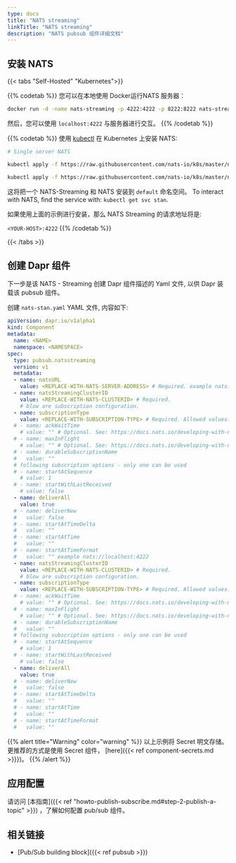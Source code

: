 ```yaml
---
type: docs
title: "NATS streaming"
linkTitle: "NATS streaming"
description: "NATS pubsub 组件详细文档"
---
```


## 安装 NATS

{{< tabs "Self-Hosted" "Kubernetes">}}

{{% codetab %}}
您可以在本地使用 Docker运行NATS 服务器：

```bash
docker run -d -name nats-streaming -p 4222:4222 -p 8222:8222 nats-streaming
```

然后，您可以使用 `localhost:4222` 与服务器进行交互。
{{% /codetab %}}

{{% codetab %}}
使用 [kubectl](https://docs.nats.io/nats-on-kubernetes/minimal-setup) 在 Kubernetes 上安装 NATS:

```bash
# Single server NATS

kubectl apply -f https://raw.githubusercontent.com/nats-io/k8s/master/nats-server/single-server-nats.yml

kubectl apply -f https://raw.githubusercontent.com/nats-io/k8s/master/nats-streaming-server/single-server-stan.yml
```

这将把一个 NATS-Streaming 和 NATS 安装到 `default` 命名空间。 To interact with NATS, find the service with: `kubectl get svc stan`.

如果使用上面的示例进行安装，那么 NATS Streaming 的请求地址将是:

`<YOUR-HOST>:4222`
{{% /codetab %}}

{{< /tabs >}}

## 创建 Dapr 组件

下一步是该 NATS - Streaming 创建 Dapr 组件描述的 Yaml 文件, 以供 Dapr 装载该 pubsub 组件。

创建 `nats-stan.yaml` YAML 文件, 内容如下:

```yaml
apiVersion: dapr.io/v1alpha1
kind: Component
metadata:
  name: <NAME>
  namespace: <NAMESPACE>
spec:
  type: pubsub.natsstreaming
  version: v1
  metadata:
  - name: natsURL
    value: <REPLACE-WITH-NATS-SERVER-ADDRESS> # Required. example nats://localhost:4222
  - name: natsStreamingClusterID
    value: <REPLACE-WITH-NATS-CLUSTERID> # Required.
    # blow are subscription configuration.
  - name: subscriptionType
    value: <REPLACE-WITH-SUBSCRIPTION-TYPE> # Required. Allowed values: topic, queue.
  # - name: ackWaitTime
    # value: "" # Optional. See: https://docs.nats.io/developing-with-nats-streaming/acks#acknowledgements
  # - name: maxInFlight
    # value: "" # Optional. See: https://docs.nats.io/developing-with-nats-streaming/acks#acknowledgements
  # - name: durableSubscriptionName
  #   value: ""
  # following subscription options - only one can be used
  # - name: startAtSequence
    # value: 1
  # - name: startWithLastReceived
    # value: false
  - name: deliverAll
    value: true
  # - name: deliverNew
  #   value: false
  # - name: startAtTimeDelta
  #   value: ""
  # - name: startAtTime
  #   value: ""
  # - name: startAtTimeFormat
  #   value: "" example nats://localhost:4222
  - name: natsStreamingClusterID
    value: <REPLACE-WITH-NATS-CLUSTERID> # Required.
    # blow are subscription configuration.
  - name: subscriptionType
    value: <REPLACE-WITH-SUBSCRIPTION-TYPE> # Required. Allowed values: topic, queue.
  # - name: ackWaitTime
    # value: "" # Optional. See: https://docs.nats.io/developing-with-nats-streaming/acks#acknowledgements
  # - name: maxInFlight
    # value: "" # Optional. See: https://docs.nats.io/developing-with-nats-streaming/acks#acknowledgements
  # - name: durableSubscriptionName
  #   value: ""
  # following subscription options - only one can be used
  # - name: startAtSequence
    # value: 1
  # - name: startWithLastReceived
    # value: false
  - name: deliverAll
    value: true
  # - name: deliverNew
  #   value: false
  # - name: startAtTimeDelta
  #   value: ""
  # - name: startAtTime
  #   value: ""
  # - name: startAtTimeFormat
  #   value: ""
```

{{% alert title="Warning" color="warning" %}}
以上示例将 Secret 明文存储。 更推荐的方式是使用 Secret 组件， [here]({{< ref component-secrets.md >}}})。
{{% /alert %}}

## 应用配置

请访问 [本指南]({{< ref "howto-publish-subscribe.md#step-2-publish-a-topic" >}}) ，了解如何配置 pub/sub 组件。

## 相关链接
- [Pub/Sub building block]({{< ref pubsub >}})
